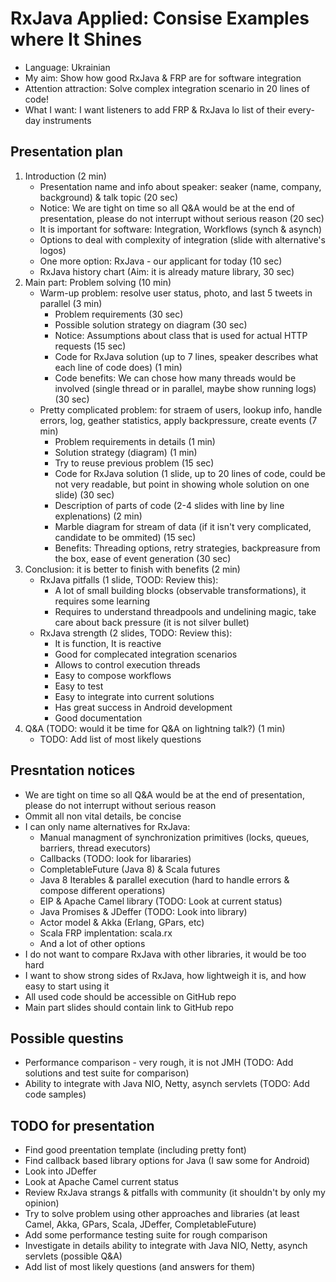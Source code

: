 # RxJava Applied: Consise Examples where It Shines
- Language: Ukrainian
- My aim: Show how good RxJava & FRP are for software integration
- Attention attraction: Solve complex integration scenario in 20 lines of code!
- What I want: I want listeners to add FRP & RxJava lo list of their every-day instruments 

## Presentation plan
1. Introduction (2 min)
	* Presentation name and info about speaker: seaker (name, company, background) & talk topic (20 sec)
	* Notice: We are tight on time so all Q&A would be at the end of presentation, please do not interrupt without serious reason (20 sec)
	* It is important for software: Integration, Workflows (synch & asynch)
	* Options to deal with complexity of integration (slide with alternative's logos)
	* One more option: RxJava - our applicant for today (10 sec)
	* RxJava history chart (Aim: it is already mature library, 30 sec)
2. Main part: Problem solving (10 min)
	* Warm-up problem: resolve user status, photo, and last 5 tweets in parallel (3 min)
		- Problem requirements (30 sec)
		- Possible solution strategy on diagram (30 sec)
		- Notice: Assumptions about class that is used for actual HTTP requests (15 sec)
		- Code for RxJava solution (up to 7 lines, speaker describes what each line of code does) (1 min)
		- Code benefits: We can chose how many threads would be involved (single thread or in parallel, maybe show running logs) (30 sec)
	* Pretty complicated problem: for straem of users, lookup info, handle errors, log, geather statistics, apply backpressure, create events (7 min)
		- Problem requirements in details (1 min)
		- Solution strategy (diagram) (1 min)
		- Try to reuse previous problem (15 sec)
		- Code for RxJava solution (1 slide, up to 20 lines of code, could be not very readable, but point in showing whole solution on one slide) (30 sec)
		- Description of parts of code (2-4 slides with line by line explenations) (2 min)
		- Marble diagram for stream of data (if it isn't very complicated, candidate to be ommited) (15 sec)
		- Benefits: Threading options, retry strategies, backpreasure from the box, ease of event generation (30 sec)
3. Conclusion: it is better to finish with benefits (2 min)
	* RxJava pitfalls (1 slide, TOOD: Review this):
		- A lot of small building blocks (observable transformations), it requires some learning
		- Requires to understand threadpools and undelining magic, take care about back pressure (it is not silver bullet)
	* RxJava strength (2 slides, TODO: Review this):
		- It is function, It is reactive
		- Good for complecated integration scenarios
		- Allows to control execution threads
		- Easy to compose workflows
		- Easy to test
		- Easy to integrate into current solutions
		- Has great success in Android development
		- Good documentation
4. Q&A (TODO: would it be time for Q&A on lightning talk?) (1 min)
	* TODO: Add list of most likely questions

## Presntation notices
- We are tight on time so all Q&A would be at the end of presentation, please do not interrupt without serious reason
- Ommit all non vital details, be concise
- I can only name alternatives for RxJava:
	- Manual managment of synchronization primitives (locks, queues, barriers, thread executors)
	- Callbacks (TODO: look for libararies)
	- CompletableFuture (Java 8) & Scala futures
	- Java 8 Iterables & parallel execution (hard to handle errors & compose different operations)
	- EIP & Apache Camel library (TODO: Look at current status)
	- Java Promises & JDeffer (TODO: Look into library)
	- Actor model & Akka (Erlang, GPars, etc)
	- Scala FRP implentation: scala.rx
	- And a lot of other options
- I do not want to compare RxJava with other libraries, it would be too hard
- I want to show strong sides of RxJava, how lightweigh it is, and how easy to start using it
- All used code should be accessible on GitHub repo
- Main part slides should contain link to GitHub repo

## Possible questins
- Performance comparison - very rough, it is not JMH (TODO: Add solutions and test suite for comparison)
- Ability to integrate with Java NIO, Netty, asynch servlets (TODO: Add code samples)

## TODO for presentation
- Find good preentation template (including pretty font)
- Find callback based library options for Java (I saw some for Android)
- Look into JDeffer
- Look at Apache Camel current status
- Review RxJava strangs & pitfalls with community (it shouldn't by only my opinion)
- Try to solve problem using other approaches and libraries (at least Camel, Akka, GPars, Scala, JDeffer, CompletableFuture)
- Add some performance testing suite for rough comparison
- Investigate in details ability to integrate with Java NIO, Netty, asynch servlets (possible Q&A)
- Add list of most likely questions (and answers for them)